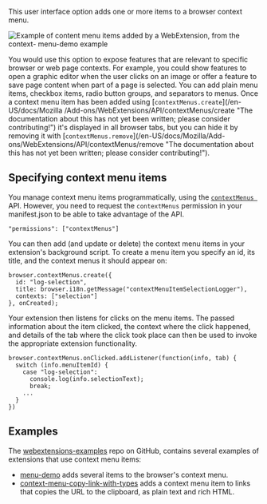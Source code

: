 This user interface option adds one or more items to a browser context menu.

![Example of content menu items added by a WebExtension, from the context-
menu-demo
example](https://mdn.mozillademos.org/files/15051/context_menu_example.png)

You would use this option to expose features that are relevant to specific
browser or web page contexts. For example, you could show features to open a
graphic editor when the user clicks on an image or offer a feature to save
page content when part of a page is selected. You can add plain menu items,
checkbox items, radio button groups, and separators to menus. Once a context
menu item has been added using [`contextMenus.create`](/en-US/docs/Mozilla
/Add-ons/WebExtensions/API/contextMenus/create "The documentation about this
has not yet been written; please consider contributing!") it's displayed in
all browser tabs, but you can hide it by removing it with
[`contextMenus.remove`](/en-US/docs/Mozilla/Add-
ons/WebExtensions/API/contextMenus/remove "The documentation about this has
not yet been written; please consider contributing!").

## Specifying context menu items

You manage context menu items programmatically, using the [`contextMenus
`](/en-US/docs/Mozilla/Add-ons/WebExtensions/API/contextMenus "The
documentation about this has not yet been written; please consider
contributing!") API. However, you need to request the `contextMenus`
permission in your manifest.json to be able to take advantage of the API.

    
    
    "permissions": ["contextMenus"]

You can then add (and update or delete) the context menu items in your
extension's background script. To create a menu item you specify an id, its
title, and the context menus it should appear on:

    
    
    browser.contextMenus.create({
      id: "log-selection",
      title: browser.i18n.getMessage("contextMenuItemSelectionLogger"),
      contexts: ["selection"]
    }, onCreated);

Your extension then listens for clicks on the menu items. The passed
information about the item clicked, the context where the click happened, and
details of the tab where the click took place can then be used to invoke the
appropriate extension functionality.

    
    
    browser.contextMenus.onClicked.addListener(function(info, tab) {
      switch (info.menuItemId) {
        case "log-selection":
          console.log(info.selectionText);
          break;
        ...
      }
    })

## Examples

The [webextensions-examples](https://github.com/mdn/webextensions-examples)
repo on GitHub, contains several examples of extensions that use context menu
items:

  * [menu-demo](https://github.com/mdn/webextensions-examples/tree/master/menu-demo) adds several items to the browser's context menu.
  * [context-menu-copy-link-with-types](https://github.com/mdn/webextensions-examples/tree/master/context-menu-copy-link-with-types) adds a context menu item to links that copies the URL to the clipboard, as plain text and rich HTML.

